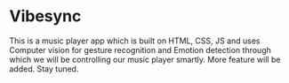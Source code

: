 # Vibesync
This is a music player app which is built on HTML, CSS, JS and uses Computer vision for gesture recognition and Emotion detection through which we will be controlling our music player smartly. More feature will be added. Stay tuned.  
